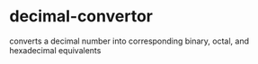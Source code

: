 # decimal-convertor
converts a decimal number into corresponding binary, octal, and hexadecimal equivalents
